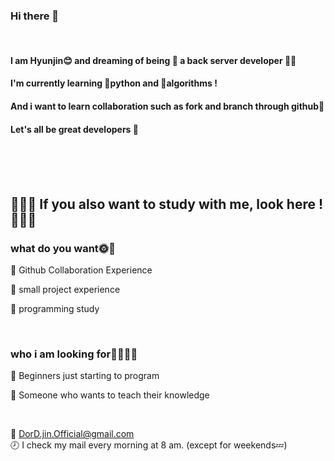 ### Hi there 👋

<br/>

#### I am Hyunjin😊 and dreaming of being 🧚‍ a back server developer 🧚‍💗
#### I'm currently learning 🐍python and 🧐algorithms ! 
#### And i want to learn collaboration such as fork and branch through github🌱
#### Let's all be great developers 💪

<br/>
<br/>
<br/>

## 🤸‍♀️🤸‍ If you also want to study with me, look here ! 🤸‍♀️🤸‍

### what do you want🌞🌈
💭 Github Collaboration Experience <br/>

💭 small project experience<br/>

💭 programming study

<br/>

### who i am looking for🏃‍♀️🏃‍♂️
💭 Beginners just starting to program <br/>

💭 Someone who wants to teach their knowledge <br/>

<br/>

💌 DorD.jin.Official@gmail.com<br/>
🕗 I check my mail every morning at 8 am. (except for weekends💤)



